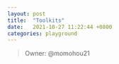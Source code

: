```yaml
---
layout: post
title:  "Toolkits"
date:   2021-10-27 11:22:44 +0800
categories: playground
---
```


> Owner: @momohou21

